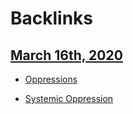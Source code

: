 
# Backlinks
## [March 16th, 2020](<March 16th, 2020.md>)
- [Oppressions](<Oppressions.md>)

- [Systemic Oppression]([Oppressions](<Oppressions.md>))


